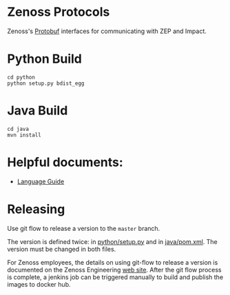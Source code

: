 # Zenoss Protocols

Zenoss's [Protobuf](http://code.google.com/apis/protocolbuffers/) interfaces
for communicating with ZEP and Impact.

# Python Build

    cd python
    python setup.py bdist_egg

# Java Build

    cd java
    mvn install
    
# Helpful documents:

- [Language Guide](http://code.google.com/apis/protocolbuffers/docs/proto.html)

# Releasing

Use git flow to release a version to the `master` branch.

The version is defined twice: in [python/setup.py](./python/setup.py) and in [java/pom.xml](./java/pom.xml). The version must be changed in both files.

For Zenoss employees, the details on using git-flow to release a version is documented on the Zenoss Engineering [web site](https://sites.google.com/a/zenoss.com/engineering/home/faq/developer-patterns/using-git-flow).
 After the git flow process is complete, a jenkins job can be triggered manually to build and 
 publish the images to docker hub. 
